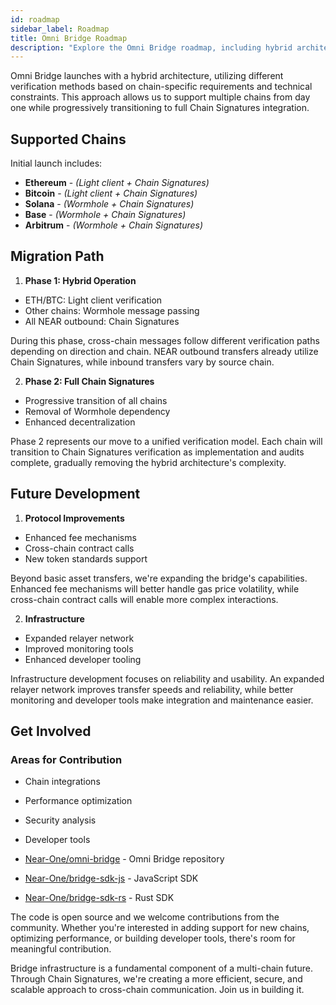 ```yaml
---
id: roadmap
sidebar_label: Roadmap
title: Omni Bridge Roadmap
description: "Explore the Omni Bridge roadmap, including hybrid architecture launch, Chain Signatures migration path, and future development plans for cross-chain infrastructure."
---
```


Omni Bridge launches with a hybrid architecture, utilizing different verification methods based on chain-specific requirements and technical constraints. This approach allows us to support multiple chains from day one while progressively transitioning to full Chain Signatures integration.

## Supported Chains
Initial launch includes:

- **Ethereum** - _(Light client + Chain Signatures)_
- **Bitcoin** - _(Light client + Chain Signatures)_
- **Solana** - _(Wormhole + Chain Signatures)_
- **Base** - _(Wormhole + Chain Signatures)_
- **Arbitrum** - _(Wormhole + Chain Signatures)_

## Migration Path

1. **Phase 1: Hybrid Operation**
- ETH/BTC: Light client verification
- Other chains: Wormhole message passing
- All NEAR outbound: Chain Signatures

During this phase, cross-chain messages follow different verification paths depending on direction and chain. NEAR outbound transfers already utilize Chain Signatures, while inbound transfers vary by source chain.

2. **Phase 2: Full Chain Signatures**
- Progressive transition of all chains
- Removal of Wormhole dependency
- Enhanced decentralization

Phase 2 represents our move to a unified verification model. Each chain will transition to Chain Signatures verification as implementation and audits complete, gradually removing the hybrid architecture's complexity.

## Future Development
1. **Protocol Improvements**
- Enhanced fee mechanisms
- Cross-chain contract calls
- New token standards support

Beyond basic asset transfers, we're expanding the bridge's capabilities. Enhanced fee mechanisms will better handle gas price volatility, while cross-chain contract calls will enable more complex interactions.

2. **Infrastructure**
- Expanded relayer network
- Improved monitoring tools
- Enhanced developer tooling

Infrastructure development focuses on reliability and usability. An expanded relayer network improves transfer speeds and reliability, while better monitoring and developer tools make integration and maintenance easier.

## Get Involved

### Areas for Contribution
- Chain integrations
- Performance optimization
- Security analysis
- Developer tools

- [Near-One/omni-bridge](https://github.com/Near-One/omni-bridge) - Omni Bridge repository
- [Near-One/bridge-sdk-js](https://github.com/Near-One/bridge-sdk-js) - JavaScript SDK
- [Near-One/bridge-sdk-rs](https://github.com/Near-One/bridge-sdk-rs) - Rust SDK

The code is open source and we welcome contributions from the community. Whether you're interested in adding support for new chains, optimizing performance, or building developer tools, there's room for meaningful contribution.

Bridge infrastructure is a fundamental component of a multi-chain future. Through Chain Signatures, we're creating a more efficient, secure, and scalable approach to cross-chain communication. Join us in building it.


